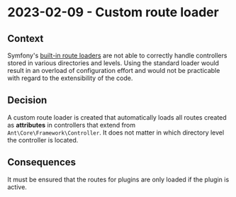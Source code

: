 # 2023-02-09 - Custom route loader

## Context

Symfony's [built-in route loaders](https://symfony.com/doc/current/routing/custom_route_loader.html#built-in-route-loaders) are not able to correctly handle controllers
stored in various directories and levels. Using the standard loader would
result in an overload of configuration effort and would not be practicable 
with regard to the extensibility of the code.

## Decision

A custom route loader is created that automatically loads all routes
created as **attributes** in controllers that extend from `Ant\Core\Framework\Controller`.
It does not matter in which directory level the controller is located.

## Consequences

It must be ensured that the routes for plugins are only loaded if the plugin is active.